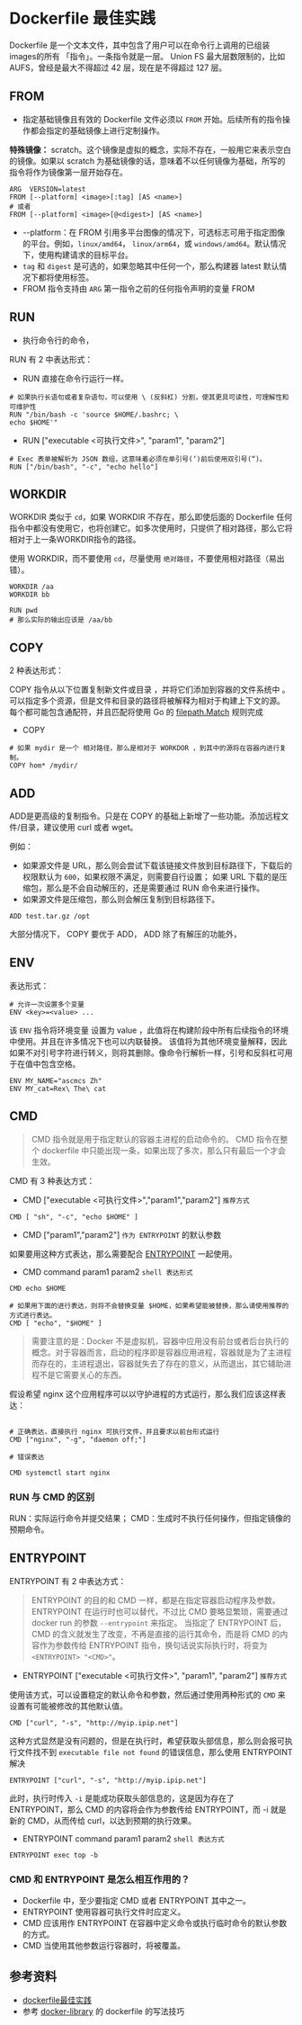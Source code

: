 # Dockerfile 最佳实践

Dockerfile 是一个文本文件，其中包含了用户可以在命令行上调用的已组装images的所有 「指令」。一条指令就是一层。
Union FS 最大层数限制的，比如 AUFS，曾经是最大不得超过 42 层，现在是不得超过 127 层。

## FROM

- 指定基础镜像且有效的 Dockerfile 文件必须以 `FROM` 开始。后续所有的指令操作都会指定的基础镜像上进行定制操作。

**特殊镜像：** scratch。这个镜像是虚拟的概念，实际不存在，一般用它来表示空白的镜像。如果以 scratch 为基础镜像的话，意味着不以任何镜像为基础，所写的指令将作为镜像第一层开始存在。

```shell
ARG  VERSION=latest
FROM [--platform] <image>[:tag] [AS <name>]
# 或者
FROM [--platform] <image>[@<digest>] [AS <name>]
```

- \-\-platform：在 FROM 引用多平台图像的情况下，可选标志可用于指定图像的平台。例如，`linux/amd64`， `linux/arm64`，或 `windows/amd64`。默认情况下，使用构建请求的目标平台。
- `tag` 和 `digest` 是可选的，如果忽略其中任何一个，那么构建器 latest 默认情况下都将使用标签。
- FROM 指令支持由 `ARG` 第一指令之前的任何指令声明的变量 FROM

## RUN

- 执行命令行的命令，

RUN 有 2 中表达形式：

- RUN <command> 直接在命令行运行一样。

```shell
# 如果执行长语句或者复杂语句，可以使用 \ (反斜杠) 分割，使其更具可读性，可理解性和可维护性
RUN "/bin/bash -c 'source $HOME/.bashrc; \
echo $HOME'"
```

- RUN ["executable <可执行文件>", "param1", "param2"]

```shell
# Exec 表单被解析为 JSON 数组，这意味着必须在单引号(‘)前后使用双引号(“)。
RUN ["/bin/bash", "-c", "echo hello"]
```

## WORKDIR

WORKDIR 类似于 `cd`，如果 WORKDIR 不存在，那么即使后面的 Dockerfile 任何指令中都没有使用它，也将创建它。如多次使用时，只提供了相对路径，那么它将相对于上一条WORKDIR指令的路径。

使用 WORKDIR，而不要使用 `cd`，尽量使用 `绝对路径`，不要使用相对路径（易出错）。

```shell
WORKDIR /aa
WORKDIR bb

RUN pwd   
# 那么实际的输出应该是 /aa/bb
```

## COPY

2 种表达形式：

COPY 指令从以下位置复制新文件或目录 <src> ，并将它们添加到容器的文件系统中 <dest>。
<src>可以指定多个资源，但是文件和目录的路径将被解释为相对于构建上下文的源。
每个都<src>可能包含通配符，并且匹配将使用 Go 的 [filepath.Match](http://golang.org/pkg/path/filepath#Match) 规则完成

- COPY <src> <dest>

```shell
# 如果 mydir 是一个 相对路径，那么是相对于 WORKDOR ，到其中的源将在容器内进行复制。
COPY hom* /mydir/
```

## ADD

ADD是更高级的复制指令。只是在 COPY 的基础上新增了一些功能。添加远程文件/目录，建议使用 curl 或者 wget。

例如：

- 如果源文件是 URL，那么则会尝试下载该链接文件放到目标路径下，下载后的权限默认为 `600`，如果权限不满足，则需要自行设置；
如果 URL 下载的是压缩包，那么是不会自动解压的，还是需要通过 RUN 命令来进行操作。
- 如果源文件是压缩包，那么则会解压复制到目标路径下。

```shell
ADD test.tar.gz /opt
```

大部分情况下， COPY 要优于 ADD， ADD 除了有解压的功能外，

## ENV 

表达形式：

```shell
# 允许一次设置多个变量
ENV <key>=<value> ...
```

该 `ENV` 指令将环境变量 <key> 设置为 value <value>，此值将在构建阶段中所有后续指令的环境中使用。并且在许多情况下也可以内联替换。
该值将为其他环境变量解释，因此如果不对引号字符进行转义，则将其删除。像命令行解析一样，引号和反斜杠可用于在值中包含空格。

```shell
ENV MY_NAME="ascmcs Zh"
ENV MY_cat=Rex\ The\ cat
```

## CMD

> CMD 指令就是用于指定默认的容器主进程的启动命令的。
> CMD 指令在整个 dockerfile 中只能出现一条，如果出现了多次，那么只有最后一个才会生效。


CMD 有 3 种表达方式：

- CMD ["executable <可执行文件>","param1","param2"] `推荐方式`


```shell
CMD [ "sh", "-c", "echo $HOME" ]
```

- CMD ["param1","param2"] `作为 ENTRYPOINT` 的默认参数

如果要用这种方式表达，那么需要配合 [ENTRYPOINT](./Dockerfile.md#ENTRYPOINT) 一起使用。

- CMD command param1 param2  `shell 表达形式`

```shell
CMD echo $HOME

# 如果用下面的进行表达，则将不会替换变量 $HOME，如果希望能被替换，那么请使用推荐的方式进行表达。
CMD [ "echo", "$HOME" ]
```

> 需要注意的是：Docker 不是虚拟机，容器中应用没有前台或者后台执行的概念。对于容器而言，启动的程序即是容器应用进程，容器就是为了主进程而存在的，主进程退出，容器就失去了存在的意义，从而退出，其它辅助进程不是它需要关心的东西。

假设希望 nginx 这个应用程序可以以守护进程的方式运行，那么我们应该这样表达：


```shell

# 正确表达，直接执行 nginx 可执行文件，并且要求以前台形式运行
CMD ["nginx", "-g", "daemon off;"]

# 错误表达

CMD systemctl start nginx
```

### RUN 与 CMD 的区别

RUN：实际运行命令并提交结果；
CMD：生成时不执行任何操作，但指定镜像的预期命令。

## ENTRYPOINT

ENTRYPOINT 有 2 中表达方式：

> ENTRYPOINT 的目的和 CMD 一样，都是在指定容器启动程序及参数。ENTRYPOINT 在运行时也可以替代，不过比 CMD 要略显繁琐，需要通过 docker run 的参数 `--entrypoint` 来指定。
> 当指定了 ENTRYPOINT 后，CMD 的含义就发生了改变，不再是直接的运行其命令，而是将 CMD 的内容作为参数传给 ENTRYPOINT 指令，换句话说实际执行时，将变为  `<ENTRYPOINT> "<CMD>"`。

- ENTRYPOINT ["executable <可执行文件>", "param1", "param2"] `推荐方式`

使用该方式，可以设置稳定的默认命令和参数，然后通过使用两种形式的 `CMD` 来设置有可能被修改的其他默认值。

```shell
CMD ["curl", "-s", "http://myip.ipip.net"]
```

这种方式显然是没有问题的，但是在执行时，希望获取头部信息，那么则会报可执行文件找不到 `executable file not found` 的错误信息，那么使用 ENTRYPOINT 解决

```shell
ENTRYPOINT ["curl", "-s", "http://myip.ipip.net"]
```

此时，执行时传入 `-i` 是能成功获取头部信息的，这是因为存在了 ENTRYPOINT，那么 CMD 的内容将会作为参数传给 ENTRYPOINT，而 -i 就是新的 CMD，从而传给 curl，以达到预期的执行效果。

- ENTRYPOINT command param1 param2  `shell 表达方式`

```shell
ENTRYPOINT exec top -b
```


### CMD 和 ENTRYPOINT 是怎么相互作用的？

- Dockerfile 中，至少要指定 CMD 或者 ENTRYPOINT 其中之一。
- ENTRYPOINT 使用容器可执行文件时应定义。
- CMD 应该用作 ENTRYPOINT 在容器中定义命令或执行临时命令的默认参数的方式。
- CMD 当使用其他参数运行容器时，将被覆盖。

 


## 参考资料
- [dockerfile最佳实践](https://docs.docker.com/engine/reference/builder/)
- 参考 [docker-library](https://github.com/docker-library) 的 dockerfile 的写法技巧